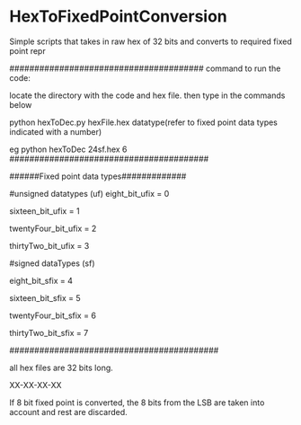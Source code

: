 # HexToFixedPointConversion

Simple scripts that takes in raw hex of 32 bits and converts to required fixed point repr

#######################################
command to run the code: 

locate the directory with the code and hex file. then type in the commands below

python hexToDec.py hexFile.hex datatype(refer to fixed point data types indicated with a number)

eg python hexToDec 24sf.hex 6
########################################

######Fixed point data types#############

#unsigned datatypes (uf) 
eight_bit_ufix = 0  

sixteen_bit_ufix = 1 

twentyFour_bit_ufix = 2 

thirtyTwo_bit_ufix = 3

#signed dataTypes  (sf) 

eight_bit_sfix = 4 

sixteen_bit_sfix = 5  

twentyFour_bit_sfix = 6  

thirtyTwo_bit_sfix = 7


##########################################

all hex files are 32 bits long.

XX-XX-XX-XX

If 8 bit fixed point is converted, the 8 bits from the LSB are taken into account and rest are discarded. 



